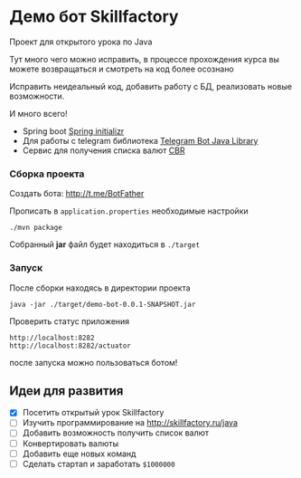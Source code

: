 # Демо бот Skillfactory

Проект для открытого урока по Java

Тут много чего можно исправить, в процессе прохождения курса вы можете возвращаться и смотреть на код более осознано

Исправить неидеальный код, добавить работу с БД, реализовать новые возможности.

И много всего!

- Spring boot [Spring initializr](https://start.spring.io/)
- Для работы c telegram библиотека [Telegram Bot Java Library](https://github.com/rubenlagus/TelegramBots)
- Сервис для получения списка валют [CBR](https://www.cbr-xml-daily.ru/#json)

### Сборка проекта
Создать бота: http://t.me/BotFather

Прописать в `application.properties` необходимые настройки
```
./mvn package
```
Собранный **jar** файл будет находиться в `./target`

### Запуск
После сборки находясь в директории проекта
```
java -jar ./target/demo-bot-0.0.1-SNAPSHOT.jar
```

Проверить статус приложения 
```
http://localhost:8282
http://localhost:8282/actuator
```
после запуска можно пользоваться ботом!

## Идеи для развития
- [x] Посетить открытый урок Skillfactory
- [ ] Изучить программирование на http://skillfactory.ru/java 
- [ ] Добавить возможность получить список валют
- [ ] Конвертировать валюты
- [ ] Добавить еще новых команд
- [ ] Сделать стартап и заработать `$1000000`
